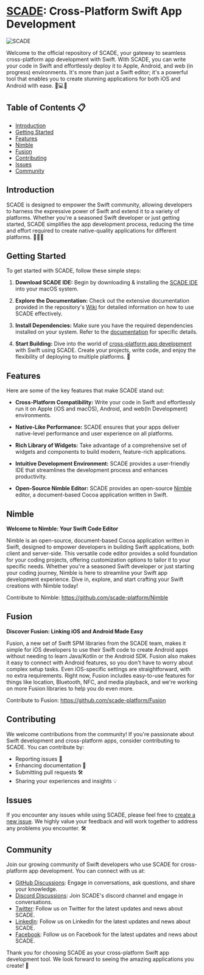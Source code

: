 
# [SCADE](https://scade.io): Cross-Platform Swift App Development 
![SCADE](https://www.scade.io/wp-content/uploads/2021/08/SCD_Auora1-1-1.png)

Welcome to the official repository of SCADE, your gateway to seamless cross-platform app development with Swift. With SCADE, you can write your code in Swift and effortlessly deploy it to Apple, Android, and web (in progress) environments. It's more than just a Swift editor; it's a powerful tool that enables you to create stunning applications for both iOS and Android with ease. 📱💻🌐

## Table of Contents 📋
- [Introduction](#introduction)
- [Getting Started](#getting-started)
- [Features](#features)
- [Nimble](#nimble)
- [Fusion](#fusion)
- [Contributing](#contributing)
- [Issues](#issues)
- [Community](#community)

## Introduction

SCADE is designed to empower the Swift community, allowing developers to harness the expressive power of Swift and extend it to a variety of platforms. Whether you're a seasoned Swift developer or just getting started, SCADE simplifies the app development process, reducing the time and effort required to create native-quality applications for different platforms. 🧑‍💻🚀

## Getting Started

To get started with SCADE, follow these simple steps:

1. **Download SCADE IDE:** Begin by downloading & installing the [SCADE IDE](https://www.scade.io/download/) into your macOS system.

2. **Explore the Documentation:** Check out the extensive documentation provided in the repository's [Wiki](https://github.com/your-username/SCADE/wiki) for detailed information on how to use SCADE effectively.

3. **Install Dependencies:** Make sure you have the required dependencies installed on your system. Refer to the [documentation](https://docs.scade.io/) for specific details.

4. **Start Building:** Dive into the world of [cross-platform app development](https://github.com/scadedoc/UgExamples) with Swift using SCADE. Create your projects, write code, and enjoy the flexibility of deploying to multiple platforms. 🚀

## Features

Here are some of the key features that make SCADE stand out:

- **Cross-Platform Compatibility:** Write your code in Swift and effortlessly run it on Apple (iOS and macOS), Android, and web(In Development) environments.
  
- **Native-Like Performance:** SCADE ensures that your apps deliver native-level performance and user experience on all platforms.

- **Rich Library of Widgets:** Take advantage of a comprehensive set of widgets and components to build modern, feature-rich applications.

- **Intuitive Development Environment:** SCADE provides a user-friendly IDE that streamlines the development process and enhances productivity.
- **Open-Source Nimble Editor:** SCADE provides an open-source [Nimble](https://github.com/scade-platform/Nimble) editor, a document-based Cocoa application written in Swift. 

## Nimble

**Welcome to Nimble: Your Swift Code Editor**

Nimble is an open-source, document-based Cocoa application written in Swift, designed to empower developers in building Swift applications, both client and server-side. This versatile code editor provides a solid foundation for your coding projects, offering customization options to tailor it to your specific needs. Whether you're a seasoned Swift developer or just starting your coding journey, Nimble is here to streamline your Swift app development experience. Dive in, explore, and start crafting your Swift creations with Nimble today!

Contribute to Nimble: https://github.com/scade-platform/Nimble 

## Fusion

**Discover Fusion: Linking iOS and Android Made Easy**

Fusion, a new set of Swift SPM libraries from the SCADE team, makes it simple for iOS developers to use their Swift code to create Android apps without needing to learn Java/Kotlin or the Android SDK. Fusion also makes it easy to connect with Android features, so you don't have to worry about complex setup tasks. Even iOS-specific settings are straightforward, with no extra requirements. Right now, Fusion includes easy-to-use features for things like location, Bluetooth, NFC, and media playback, and we're working on more Fusion libraries to help you do even more.

Contribute to Fusion: https://github.com/scade-platform/Fusion 

## Contributing

We welcome contributions from the community! If you're passionate about Swift development and cross-platform apps, consider contributing to SCADE. You can contribute by:

- Reporting issues 🐛
- Enhancing documentation 📖
- Submitting pull requests 🛠️
- Sharing your experiences and insights 💡

## Issues

If you encounter any issues while using SCADE, please feel free to [create a new issue](https://github.com/scade-platform/SCADE/issues). We highly value your feedback and will work together to address any problems you encounter. 🛠️

## Community

Join our growing community of Swift developers who use SCADE for cross-platform app development. You can connect with us at:

- [GitHub Discussions](https://github.com/scade-platform/scade/discussions): Engage in conversations, ask questions, and share your knowledge.
- [Discord Discussions](https://discord.gg/vRUpqtXj): Join SCADE's discord channel and engage in conversations.
- [Twitter](https://twitter.com/scade_platform): Follow us on Twitter for the latest updates and news about SCADE.
- [LinkedIn](https://www.linkedin.com/company/89203992/admin/feed/posts/): Follow us on LinkedIn for the latest updates and news about SCADE.
- [Facebook](https://www.facebook.com/SwiftForAndroidAndiOS): Follow us on Facebook for the latest updates and news about SCADE.

Thank you for choosing SCADE as your cross-platform Swift app development tool. We look forward to seeing the amazing applications you create! 🙌

